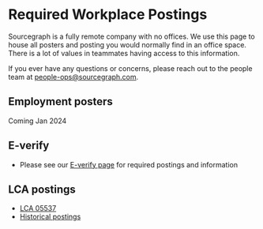 # Required Workplace Postings

Sourcegraph is a fully remote company with no offices. We use this page to house all posters and posting you would normally find in an office space. There is a lot of values in teammates having access to this information.

If you ever have any questions or concerns, please reach out to the people team at [people-ops@sourcegraph.com](mailto:people-ops@sourcegraph.com).

## Employment posters

Coming Jan 2024

## **E-verify**

- Please see our [E-verify page](e-verify.md) for required postings and information

## LCA postings

- [LCA 05537](https://drive.google.com/drive/folders/1cJC6WZOxpG3vKZGhVfJOmQng0qNA0ena?usp=sharing)
- [Historical postings](https://drive.google.com/drive/folders/1bkZW26OQ7Kv1G2JU8FKacF9KfGjmZdtA?usp=sharing)
